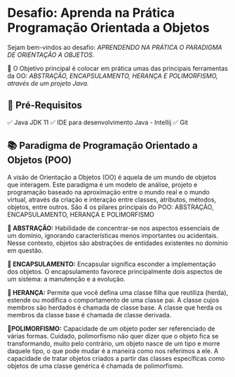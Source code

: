 <h1> Desafio: Aprenda na Prática Programação Orientada a Objetos </h1> 

Sejam bem-vindos ao desafio: <i>APRENDENDO NA PRÁTICA O PARADIGMA DE ORIENTAÇÃO A OBJETOS.</i>

💎 O Objetivo principal é colocar em prática umas das principais ferramentas da OO: <i> ABSTRAÇÃO, ENCAPSULAMENTO, HERANÇA E POLIMORFISMO, através de um projeto Java.</i>

<h2> 🛑 Pré-Requisitos </h2>
✅ Java JDK 11
✅ IDE para desenvolvimento Java - Intellij
✅ Git

<h2> 📚 Paradigma de Programação Orientado a Objetos (POO) </h2>
A visão de Orientação a Objetos (OO) é aquela de um mundo de objetos que interagem.
Este paradigma é um modelo de análise, projeto e programação baseado na aproximação entre o mundo real e o mundo virtual, através da criação e interação entre classes, atributos, métodos, objetos, entre outros.
São 4 os pilares principais do POO: ABSTRAÇÃO, ENCAPSULAMENTO, HERANÇA E POLIMORFISMO


🔺<b> ABSTRAÇÃO:</b>
Habilidade de concentrar-se nos aspectos essenciais de um domínio, ignorando características menos importantes ou acidentais. Nesse contexto, objetos são abstrações de entidades existentes no domínio em questão.

🔺<b> ENCAPSULAMENTO:</b>
Encapsular significa esconder a implementação dos objetos. O encapsulamento favorece principalmente dois aspectos de um sistema: a manutenção e a evolução.

🔺<b> HERANÇA:</b>
Permite que você defina uma classe filha que reutiliza (herda), estende ou modifica o comportamento de uma classe pai. A classe cujos membros são herdados é chamada de classe base. A classe que herda os membros da classe base é chamada de classe derivada.

🔺<b>POLIMORFISMO:</b>
Capacidade de um objeto poder ser referenciado de várias formas. Cuidado, polimorfismo não quer dizer que o objeto fica se transformando, muito pelo contrário, um objeto nasce de um tipo e morre daquele tipo, o que pode mudar é a maneira como nos referimos a ele. A capacidade de tratar objetos criados a partir das classes específicas como objetos de uma classe genérica é chamada de polimorfismo.






